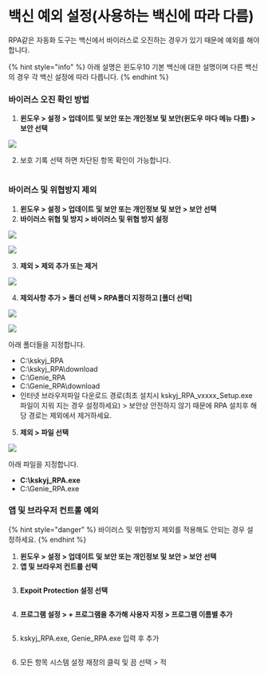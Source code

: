 # 백신 예외 설정(사용하는 백신에 따라 다름)

RPA같은 자동화 도구는 백신에서 바이러스로 오진하는 경우가 있기 때문에 예외를 해야 합니다.

{% hint style="info" %}
아래 설명은 윈도우10 기본 백신에 대한 설명이며 다른 백신의 경우 각 백신 설정에 따라 다릅니다.
{% endhint %}

### 바이러스 오진 확인 방법

1. **윈도우 > 설정 > 업데이트 및 보안 또는 개인정보 및 보안(윈도우 마다 메뉴 다름) > 보안 선택**

![](<../.gitbook/assets/image (80).png>)

2. 보호 기록 선택 하면 차단된 항목 확인이 가능합니다.

<figure><img src="../.gitbook/assets/image (37).png" alt=""><figcaption></figcaption></figure>

### 바이러스 및 위협방지 제외

1. **윈도우 > 설정 > 업데이트 및 보안 또는 개인정보 및 보안 > 보안 선택**
2. **바이러스 위협 및 방지 > 바이러스 및 위협 방지 설정**

![](<../.gitbook/assets/image (81).png>)

![](<../.gitbook/assets/image (82).png>)

3. **제외 > 제외 추가 또는 제거**

![](<../.gitbook/assets/image (83).png>)

4. **제외사항 추가 > 폴더 선택 > RPA폴더 지정하고 \[폴더 선택]**

![](<../.gitbook/assets/image (84).png>)

![](<../.gitbook/assets/image (85).png>)

아래 폴더들을 지정합니다.

* C:\kskyj\_RPA
* C:\kskyj\_RPA\download
* C:\Genie\_RPA
* C:\Genie\_RPA\download
* 인터넷 브라우저파일 다운로드 경로(최초 설치시 kskyj\_RPA\_vxxxx\_Setup.exe 파일이 지워 지는 경우 설정하세요) > 보안상 안전하지 않기 때문에 RPA 설치후 해당 경로는 제외에서 제거하세요.

5. **제외 > 파일 선택**

![](<../.gitbook/assets/image (19).png>)

아래 파일을 지정합니다.

* **C:\kskyj\_RPA.exe**
* C:\Genie\_RPA.exe

### 앱 및 브라우저 컨트롤 예외

{% hint style="danger" %}
바이러스 및 위협방지 제외를 적용해도 안되는 경우 설정하세요.
{% endhint %}

1. **윈도우 > 설정 > 업데이트 및 보안 또는 개인정보 및 보안 > 보안 선택**
2. **앱 및 브라우저 컨트롤 선택**

<figure><img src="../.gitbook/assets/image (35).png" alt=""><figcaption></figcaption></figure>

3. **Expoit Protection 설정 선택**

<figure><img src="../.gitbook/assets/image (36).png" alt=""><figcaption></figcaption></figure>

4. **프로그램 설정 > + 프로그램을 추가해 사용자 지정 > 프로그램 이름별 추가**

<figure><img src="../.gitbook/assets/image (38).png" alt=""><figcaption></figcaption></figure>

5. kskyj\_RPA.exe, Genie\_RPA.exe 입력 후 추가

<figure><img src="broken-reference" alt=""><figcaption></figcaption></figure>

6. 모든 항목 시스템 설정 재정의 클릭 및 끔 선택 > 적

<figure><img src="../.gitbook/assets/image (40).png" alt=""><figcaption></figcaption></figure>
